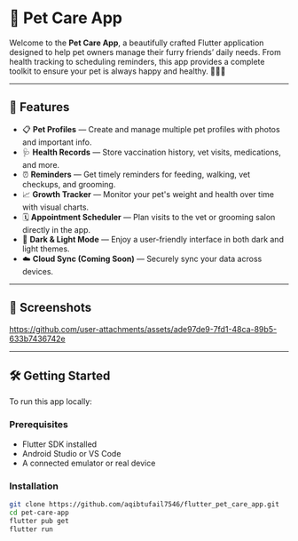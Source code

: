 # 🐾 Pet Care App

Welcome to the **Pet Care App**, a beautifully crafted Flutter application designed to help pet owners manage their furry friends’ daily needs. From health tracking to scheduling reminders, this app provides a complete toolkit to ensure your pet is always happy and healthy. 🐶🐱🐾

---

## 🚀 Features

- 📋 **Pet Profiles** — Create and manage multiple pet profiles with photos and important info.
- 🩺 **Health Records** — Store vaccination history, vet visits, medications, and more.
- ⏰ **Reminders** — Get timely reminders for feeding, walking, vet checkups, and grooming.
- 📈 **Growth Tracker** — Monitor your pet's weight and health over time with visual charts.
- 🗓️ **Appointment Scheduler** — Plan visits to the vet or grooming salon directly in the app.
- 🌙 **Dark & Light Mode** — Enjoy a user-friendly interface in both dark and light themes.
- ☁️ **Cloud Sync (Coming Soon)** — Securely sync your data across devices.

---

## 📸 Screenshots



https://github.com/user-attachments/assets/ade97de9-7fd1-48ca-89b5-633b7436742e


---

## 🛠️ Getting Started

To run this app locally:

### Prerequisites
- Flutter SDK installed
- Android Studio or VS Code
- A connected emulator or real device

### Installation

```bash
git clone https://github.com/aqibtufail7546/flutter_pet_care_app.git
cd pet-care-app
flutter pub get
flutter run
